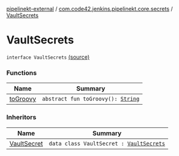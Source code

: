 [pipelinekt-external](../../index.md) / [com.code42.jenkins.pipelinekt.core.secrets](../index.md) / [VaultSecrets](./index.md)

# VaultSecrets

`interface VaultSecrets` [(source)](https://github.com/code42/pipelinekt/tree/master/core/src/main/kotlin/com/code42/jenkins/pipelinekt/core/secrets/VaultSecrets.kt#L3)

### Functions

| Name | Summary |
|---|---|
| [toGroovy](to-groovy.md) | `abstract fun toGroovy(): `[`String`](https://kotlinlang.org/api/latest/jvm/stdlib/kotlin/-string/index.html) |

### Inheritors

| Name | Summary |
|---|---|
| [VaultSecret](../-vault-secret/index.md) | `data class VaultSecret : `[`VaultSecrets`](./index.md) |
